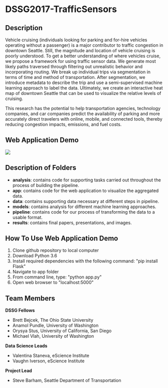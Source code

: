 # DSSG2017-TrafficSensors

## Description

Vehicle cruising (individuals looking for parking and for-hire vehicles operating without a passenger) is a major contributor to traffic congestion in downtown Seattle. Still, the magnitude and location of vehicle cruising is poorly understood. To get a better understanding of where vehicles cruise, we propose a framework for using traffic sensor data. We generate most likely paths traversed through filtering out unrealistic behavior and incorporating routing. We break up individual trips via segmentation in terms of time and method of transportation. After segmentation, we introduce metadata to describe the trip and use a semi-supervised machine learning approach to label the data. Ultimately, we create an interactive heat map of downtown Seattle that can be used to visualize the relative levels of cruising.

This research has the potential to help transportation agencies, technology companies, and car companies predict the availability of parking and more accurately direct travelers with online, mobile, and connected tools, thereby reducing congestion impacts, emissions, and fuel costs.

## Web Application Demo

<img src="results/demo.gif">

## Description of Folders

* **analysis**: contains code for supporting tasks carried out throughout the process of building the pipeline.
* **app**: contains code for the web application to visualize the aggregated data.
* **data**: contains supporting data necessary at different steps in pipeline.
* **models**: contains analysis for different machine learning approaches.
* **pipeline**: contains code for our process of transforming the data to a usable format.
* **results**: contains final papers, presentations, and images.

## How To Use Web Application Demo

1. Clone github repository to local computer
2. Download Python 3.6 
3. Install required dependencies with the following command: "pip install Flask"
4. Navigate to app folder
5. From command line, type: "python app.py"
6. Open web browser to "localhost:5000"

## Team Members

**DSSG Fellows**
* Brett Bejcek, The Ohio State University
* Anamol Pundle, University of Washington
* Orysya Stus, University of California, San Diego
* Michael Vlah, University of Washington

**Data Science Leads**
* Valentina Staneva, eScience Institute
* Vaughn Iverson, eScience Institute

**Project Lead**
* Steve Barham, Seattle Department of Transportation
